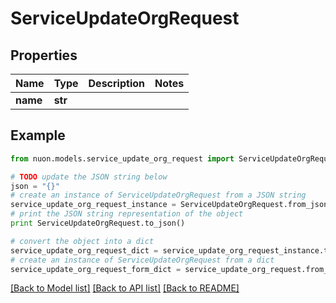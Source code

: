 # ServiceUpdateOrgRequest


## Properties

Name | Type | Description | Notes
------------ | ------------- | ------------- | -------------
**name** | **str** |  | 

## Example

```python
from nuon.models.service_update_org_request import ServiceUpdateOrgRequest

# TODO update the JSON string below
json = "{}"
# create an instance of ServiceUpdateOrgRequest from a JSON string
service_update_org_request_instance = ServiceUpdateOrgRequest.from_json(json)
# print the JSON string representation of the object
print ServiceUpdateOrgRequest.to_json()

# convert the object into a dict
service_update_org_request_dict = service_update_org_request_instance.to_dict()
# create an instance of ServiceUpdateOrgRequest from a dict
service_update_org_request_form_dict = service_update_org_request.from_dict(service_update_org_request_dict)
```
[[Back to Model list]](../README.md#documentation-for-models) [[Back to API list]](../README.md#documentation-for-api-endpoints) [[Back to README]](../README.md)


